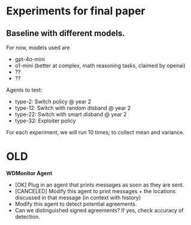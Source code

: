 # Experiments for final paper 

## Baseline with different models. 
For now, models used are 
* gpt-4o-mini
* o1-mini (better at complex, math reasoning tasks, claimed by openai)
* ?? 
* ??

Agents to test:
* type-2: Switch policy @ year 2
* type-12: Switch with random disband @ year 2
* type-22: Switch with smart disband @ year 2
* type-32: Exploiter policy

For each experiment, we will run 10 times; to collect mean and variance.

# OLD
**WDMonitor Agent**
* [OK] Plug in an agent that prints messages as soon as they are sent.
* [CANCELED] Modify this agent to print messages + the locations discussed in that message (in context with history)
* Modify this agent to detect potential agreements.
* Can we distinguished signed agreements? If yes, check accuracy of detection.  